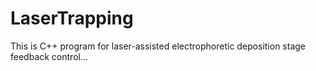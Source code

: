 # LaserTrapping
This is C++ program for laser-assisted electrophoretic deposition stage feedback control...

